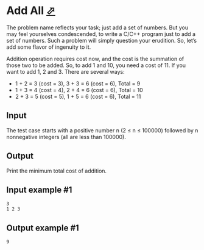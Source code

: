 # Add All [⬀](https://www.e-olymp.com/en/problems/1228)
The problem name reflects your task; just add a set of numbers. But you may feel yourselves condescended, to write a C/C++ program just to add a set of numbers. Such a problem will simply question your erudition. So, let’s add some flavor of ingenuity to it.

Addition operation requires cost now, and the cost is the summation of those two to be added. So, to add 1 and 10, you need a cost of 11. If you want to add 1, 2 and 3. There are several ways:

- 1 + 2 = 3 (cost = 3), 3 + 3 = 6 (cost = 6), Total = 9
- 1 + 3 = 4 (cost = 4), 2 + 4 = 6 (cost = 6), Total = 10
- 2 + 3 = 5 (cost = 5), 1 + 5 = 6 (cost = 6), Total = 11

## Input
The test case starts with a positive number n (2 ≤ n ≤ 100000) followed by n nonnegative integers (all are less than 100000).

## Output
Print the minimum total cost of addition.

## Input example #1
```
3
1 2 3
```

## Output example #1
```
9
```
